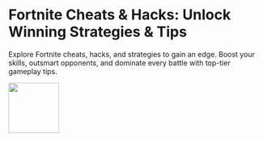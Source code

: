 # Fortnite Cheats & Hacks: Unlock Winning Strategies & Tips
Explore Fortnite cheats, hacks, and strategies to gain an edge. Boost your skills, outsmart opponents, and dominate every battle with top-tier gameplay tips.

<a href="https://tinyurl.com/fortnitecx"><img src="https://i.ibb.co/27TsZxJ/EDA491-E5-E96-F-4150-8-FB0-DA68-EC099-BB5.png" style="height:100px;"></a>
